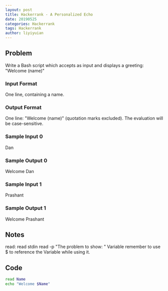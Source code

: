 ```yaml
---
layout: post
title: Hackerrank - A Personalized Echo 
date: 20190525
categories: Hackerrank
tags: Hackerrank
author: liyiyuian
---
```



<!--more-->

## Problem
Write a Bash script which accepts  as input and displays a greeting: "Welcome (name)"
### Input Format
One line, containing a name.
### Output Format
One line: "Welcome (name)" (quotation marks excluded). 
The evaluation will be case-sensitive.
### Sample Input 0
Dan  
### Sample Output 0
Welcome Dan  
### Sample Input 1
Prashant
### Sample Output 1
Welcome Prashant


## Notes
read: read stdin
read -p "The problem to show: " Variable
remember to use $ to reference the Variable while using it.

## Code

```BASH
read Name
echo "Welcome $Name"


```




